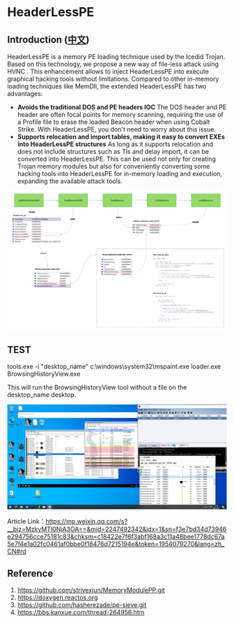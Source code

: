 # HeaderLessPE
## Introduction ([中文](/README_zh.md))
HeaderLessPE is a memory PE loading technique used by the Icedid Trojan. Based on this technology, we propose a new way of file-less attack using HVNC . This enhancement allows to inject HeaderLessPE into execute graphical hacking tools without limitations.
Compared to other in-memory loading techniques like MemDll, the extended HeaderLessPE has two advantages:  
- **Avoids the traditional DOS and PE headers IOC**
The DOS header and PE header are often focal points for memory scanning, requiring the use of a Profile file to erase the loaded Beacon header when using Cobalt Strike. With HeaderLessPE, you don't need to worry about this issue.  
- **Supports relocation and import tables, making it easy to convert EXEs into HeaderLessPE structures**
As long as it supports relocation and does not include structures such as Tls and delay import, it can be converted into HeaderLessPE. This can be used not only for creating Trojan memory modules but also for conveniently converting some hacking tools into HeaderLessPE for in-memory loading and execution, expanding the available attack tools.  
  
[![](image/1.png)](https://github.com/M01N-Team/HeaderLessPE/blob/master/image/1.png)
  
## TEST
tools.exe -i "desktop_name" c:\windows\system32\mspaint.exe loader.exe BrowsingHistoryView.exe

This will run the BrowsingHistoryView tool without a file on the desktop_name desktop.

[![](image/2.png)](https://github.com/M01N-Team/HeaderLessPE/blob/master/image/1.png)

Article Link：https://mp.weixin.qq.com/s?__biz=MzkyMTI0NjA3OA==&mid=2247492342&idx=1&sn=f3e7bd34d73946e294756cce75181c83&chksm=c18422e7f6f3abf168a3c11a48bee1778dc67a5e7f4e1a02fc0461af0bbe0f18476d7215194e&token=1954079270&lang=zh_CN#rd

## Reference 
1. https://github.com/strivexjun/MemoryModulePP.git
2. https://doxygen.reactos.org
3. https://github.com/hasherezade/pe-sieve.git
4. https://bbs.kanxue.com/thread-264956.htm


